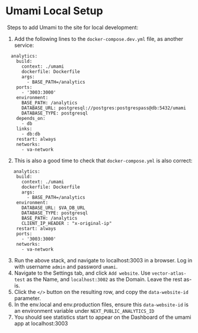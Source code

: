 # Umami Local Setup
​
Steps to add Umami to the site for local development:
1. Add the following lines to the `docker-compose.dev.yml` file, as another service:
```
  analytics:
    build:
      context: ./umami
      dockerfile: Dockerfile
      args:
        - BASE_PATH=/analytics
    ports:
      - '3003:3000'
    environment:
      BASE_PATH: /analytics
      DATABASE_URL: postgresql://postgres:postgrespass@db:5432/umami
      DATABASE_TYPE: postgresql
    depends_on:
      - db
    links:
      - db:db
    restart: always
    networks:
      - va-network
```
2. This is also a good time to check that `docker-compose.yml` is also correct:
```
   analytics:
    build:
      context: ./umami
      dockerfile: Dockerfile
      args:
        - BASE_PATH=/analytics
    environment:
      DATABASE_URL: $VA_DB_URL
      DATABASE_TYPE: postgresql
      BASE_PATH: /analytics
      CLIENT_IP_HEADER : "x-original-ip"
    restart: always
    ports:
      - '3003:3000'
    networks:
      - va-network
```
3. Run the above stack, and navigate to localhost:3003 in a browser. Log in with username `admin` and password `umami`.
4. Navigate to the Settings tab, and click `Add website`. Use `vector-atlas-test` as the Name, and `localhost:3002` as the Domain. Leave the rest as-is.
5. Click the `</>` button on the resulting row, and copy the `data-website-id` parameter.
6. In the env.local and env.production files, ensure this `data-website-id` is an environment variable under `NEXT_PUBLIC_ANALYTICS_ID`
7. You should see statistics start to appear on the Dashboard of the umami app at localhost:3003
